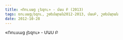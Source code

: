```yaml
---
title: «Ռուսաց լեզու» - մաս Բ (2013)
tags: ռուսացլեզու, շտեմարան2012-2013, մասԲ, շտեմարան
date: 2012-10-28
---
```



«Ռուսաց լեզու» - ՄԱՍ Բ
